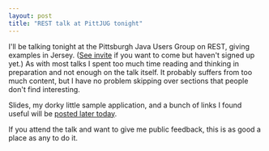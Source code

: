 ```yaml
---
layout: post
title: "REST talk at PittJUG tonight"
---
```




<p>I'll be talking tonight at the Pittsburgh Java Users Group on
REST, giving examples in Jersey. 
(<a href="http://webportal.pghtech.org/Events/CalendarEventsListView.aspx">See
invite</a> 
if you want to come but haven't signed up yet.) As with most talks I spent too
much time reading and thinking in preparation and not enough on
the talk itself. It probably suffers from too much content, but I
have no problem skipping over sections that people don't find
interesting.</p>

<p>Slides, my dorky little sample application, and a bunch of
links I found useful will be 
<a href="http://www.cwinters.com/rest/">posted later today</a>.</p>

<p>If you attend the talk and want to give me public feedback,
this is as good a place as any to do it.</p>



